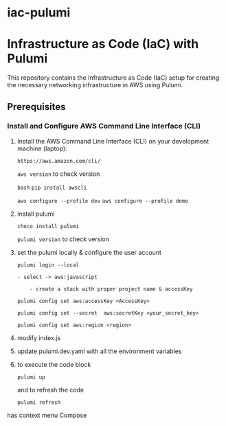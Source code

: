 # iac-pulumi

# Infrastructure as Code (IaC) with Pulumi

This repository contains the Infrastructure as Code (IaC) setup for creating the necessary networking infrastructure in AWS using Pulumi.

## Prerequisites

### Install and Configure AWS Command Line Interface (CLI)

1. Install the AWS Command Line Interface (CLI) on your development machine (laptop):

    ```https://aws.amazon.com/cli/```

    ```aws version``` to check version

   ```bash```
   ```pip install awscli```

    ```aws configure --profile dev```
    ```aws configure --profile demo```


2. install pulumi

    ```choco install pulumi```

    ```pulumi version``` to check version

 

3. set the pulumi locally & configure the user account

    ```pulumi login --local```

       - select -> aws:javascript

           - create a stack with proper project name & accessKey

    ```pulumi config set aws:accessKey <AccessKey>```

    ```pulumi config set --secret  aws:secretKey <your_secret_key>```

    ```pulumi config set aws:region <region>```

 

4. modify index.js

 

5. update pulumi.dev.yaml with all the environment variables

 

6. to execute the code block

    ```pulumi up```

    and to refresh the code

    ```pulumi refresh```

has context menu
Compose